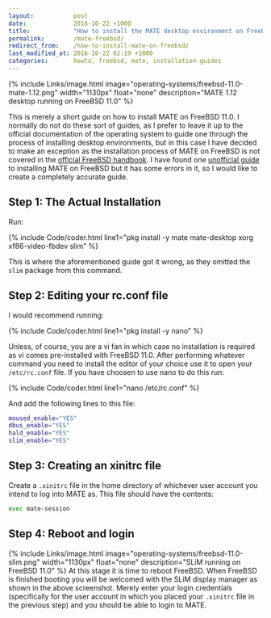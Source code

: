```yaml
---
layout:           post
date:             2016-10-22 +1000
title:            "How to install the MATE desktop environment on FreeBSD 11.0"
permalink:        /mate-freebsd/
redirect_from:    /how-to-install-mate-on-freebsd/
last_modified_at: 2016-10-22 02:19 +1000
categories:       howto, freebsd, mate, installation-guides
---
```


{% include Links/image.html image="operating-systems/freebsd-11.0-mate-1.12.png" width="1130px" float="none" description="MATE 1.12 desktop running on FreeBSD 11.0" %}

This is merely a short guide on how to install MATE on FreeBSD 11.0. I normally do not do these sort of guides, as I prefer to leave it up to the official documentation of the operating system to guide one through the process of installing desktop environments, but in this case I have decided to make an exception as the installation process of MATE on FreeBSD is not covered in the [official FreeBSD handbook](https://www.freebsd.org/doc/handbook/x11-wm.html). I have found one [unofficial guide](http://linoxide.com/linux-how-to/install-freebsd-10-2-mate-desktop/) to installing MATE on FreeBSD but it has some errors in it, so I would like to create a completely accurate guide.

## Step 1: The Actual Installation
Run:

{% include Code/coder.html line1="pkg install -y mate mate-desktop xorg xf86-video-fbdev slim" %}

This is where the aforementioned guide got it wrong, as they omitted the `slim` package from this command.

## Step 2: Editing your rc.conf file
I would recommend running:

{% include Code/coder.html line1="pkg install -y nano" %}

Unless, of course, you are a vi fan in which case no installation is required as vi comes pre-installed with FreeBSD 11.0. After performing whatever command you need to install the editor of your choice use it to open your `/etc/rc.conf` file. If you have choosen to use nano to do this run:

{% include Code/coder.html line1="nano /etc/rc.conf" %}

And add the following lines to this file:

~~~bash
moused_enable="YES"
dbus_enable="YES"
hald_enable="YES"
slim_enable="YES"
~~~

## Step 3: Creating an xinitrc file
Create a `.xinitrc` file in the home directory of whichever user account you intend to log into MATE as. This file should have the contents:

~~~bash
exec mate-session
~~~

## Step 4: Reboot and login
{% include Links/image.html image="operating-systems/freebsd-11.0-slim.png" width="1130px" float="none" description="SLiM running on FreeBSD 11.0" %}
At this stage it is time to reboot FreeBSD. When FreeBSD is finished booting you will be welcomed with the SLiM display manager as shown in the above screenshot. Merely enter your login credentials (specifically for the user account in which you placed your `.xinitrc` file in the previous step) and you should be able to login to MATE.
